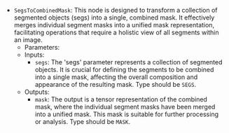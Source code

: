 - `SegsToCombinedMask`: This node is designed to transform a collection of segmented objects (segs) into a single, combined mask. It effectively merges individual segment masks into a unified mask representation, facilitating operations that require a holistic view of all segments within an image.
    - Parameters:
    - Inputs:
        - `segs`: The 'segs' parameter represents a collection of segmented objects. It is crucial for defining the segments to be combined into a single mask, affecting the overall composition and appearance of the resulting mask. Type should be `SEGS`.
    - Outputs:
        - `mask`: The output is a tensor representation of the combined mask, where the individual segment masks have been merged into a unified mask. This mask is suitable for further processing or analysis. Type should be `MASK`.
